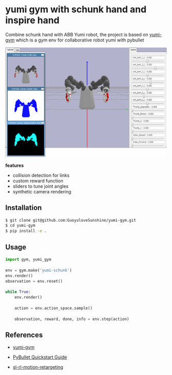 # yumi gym with schunk hand and inspire hand
Combine schunk hand with ABB Yumi robot, the project is based on [yumi-gym](https://github.com/0aqz0/yumi-gym) which is a gym env for collaborative robot yumi with pybullet

![yumi](images/yumi-schunk.png)

**features**

- collision detection for links
- custom reward function
- sliders to tune joint angles
- synthetic camera rendering

## Installation

```bash
$ git clone git@github.com:GuoyuloveSunshine/yumi-gym.git
$ cd yumi-gym
$ pip install -e .
```

## Usage

```python
import gym, yumi_gym

env = gym.make('yumi-schunk')
env.render()
observation = env.reset()

while True:
    env.render()
    
    action = env.action_space.sample()
    
    observation, reward, done, info = env.step(action)
```
## References

- [yumi-gym](https://github.com/0aqz0/yumi-gym)

- [PyBullet Quickstart Guide](https://docs.google.com/document/d/10sXEhzFRSnvFcl3XxNGhnD4N2SedqwdAvK3dsihxVUA/edit#heading=h.p3s2oveabizm)

- [sl-rl-motion-retargeting](https://github.com/lwj2018/sl-rl-motion-retargeting)

